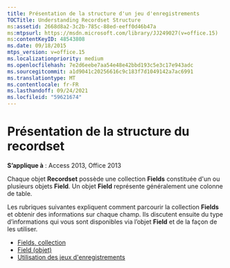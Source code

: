 ```yaml
---
title: Présentation de la structure d'un jeu d'enregistrements
TOCTitle: Understanding Recordset Structure
ms:assetid: 2668d8a2-3c2b-785c-88ed-eeff0d46b47a
ms:mtpsurl: https://msdn.microsoft.com/library/JJ249027(v=office.15)
ms:contentKeyID: 48543808
ms.date: 09/18/2015
mtps_version: v=office.15
ms.localizationpriority: medium
ms.openlocfilehash: 7e2d6eebe7aa54e48e42bbd193c5e3c17e943adc
ms.sourcegitcommit: a1d9041c20256616c9c183f7d1049142a7ac6991
ms.translationtype: MT
ms.contentlocale: fr-FR
ms.lasthandoff: 09/24/2021
ms.locfileid: "59621674"
---
```

# <a name="understanding-recordset-structure"></a>Présentation de la structure du recordset

**S’applique à** : Access 2013, Office 2013

Chaque objet **Recordset** possède une collection **Fields** constituée d'un ou plusieurs objets **Field**. Un objet **Field** représente généralement une colonne de table. 

Les rubriques suivantes expliquent comment parcourir la collection **Fields** et obtenir des informations sur chaque champ. Ils discutent ensuite du type d’informations qui vous sont disponibles via l’objet **Field** et de la façon de les utiliser.

- [Fields, collection](the-fields-collection.md)
- [Field (objet)](the-field-object.md)
- [Utilisation des jeux d'enregistrements](working-with-recordsets.md)

